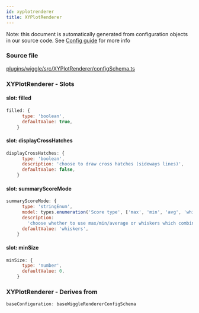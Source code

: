 ```yaml
---
id: xyplotrenderer
title: XYPlotRenderer
---
```


Note: this document is automatically generated from configuration objects in our
source code. See [Config guide](/docs/config_guide) for more info

### Source file

[plugins/wiggle/src/XYPlotRenderer/configSchema.ts](https://github.com/GMOD/jbrowse-components/blob/main/plugins/wiggle/src/XYPlotRenderer/configSchema.ts)

### XYPlotRenderer - Slots

#### slot: filled

```js
filled: {
      type: 'boolean',
      defaultValue: true,
    }
```

#### slot: displayCrossHatches

```js
displayCrossHatches: {
      type: 'boolean',
      description: 'choose to draw cross hatches (sideways lines)',
      defaultValue: false,
    }
```

#### slot: summaryScoreMode

```js
summaryScoreMode: {
      type: 'stringEnum',
      model: types.enumeration('Score type', ['max', 'min', 'avg', 'whiskers']),
      description:
        'choose whether to use max/min/average or whiskers which combines all three into the same rendering',
      defaultValue: 'whiskers',
    }
```

#### slot: minSize

```js
minSize: {
      type: 'number',
      defaultValue: 0,
    }
```

### XYPlotRenderer - Derives from

```js
baseConfiguration: baseWiggleRendererConfigSchema
```
